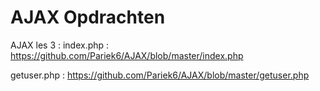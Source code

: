 # AJAX Opdrachten



AJAX les 3 : 
index.php   : https://github.com/Pariek6/AJAX/blob/master/index.php

getuser.php : https://github.com/Pariek6/AJAX/blob/master/getuser.php
